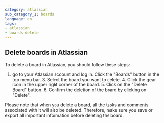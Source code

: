 ```yaml
---
category: atlassian
sub_category_1: boards
language: en
tags:
- atlassian
- boards-delete
---
```


## Delete boards in Atlassian

To delete a board in Atlassian, you should follow these steps:

1. go to your Atlassian account and log in.
Click the "Boards" button in the top menu bar. 3.
Select the board you want to delete. 4.
Click the gear icon in the upper right corner of the board. 5.
Click on the "Delete Board" button. 6.
Confirm the deletion of the board by clicking on "Delete".

Please note that when you delete a board, all the tasks and comments associated with it will also be deleted. Therefore, make sure you save or export all important information before deleting the board.
